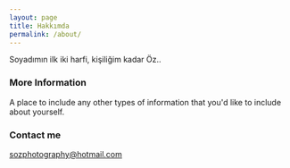 ```yaml
---
layout: page
title: Hakkımda
permalink: /about/
---
```


Soyadımın ilk iki harfi, kişiliğim kadar Öz..

### More Information

A place to include any other types of information that you'd like to include about yourself.

### Contact me

[sozphotography@hotmail.com](mailto:sozphotography@hotmail.com)
